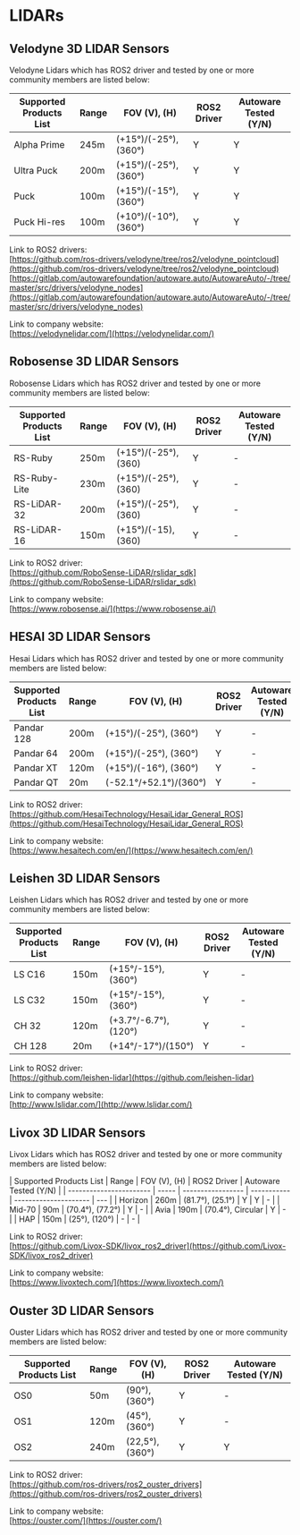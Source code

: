 # LIDARs

## **Velodyne 3D LIDAR Sensors**

Velodyne Lidars which has ROS2 driver and tested by one or more community members are listed below:

| Supported Products List | Range | FOV (V), (H)          | ROS2 Driver | Autoware Tested (Y/N) |
| ----------------------- | ----- | --------------------- | ----------- | --------------------- |
| Alpha Prime             | 245m  | (+15°)/(-25°), (360°) | Y           | Y                     |
| Ultra Puck              | 200m  | (+15°)/(-25°), (360°) | Y           | Y                     |
| Puck                    | 100m  | (+15°)/(-15°), (360°) | Y           | Y                     |
| Puck Hi-res             | 100m  | (+10°)/(-10°), (360°) | Y           | Y                     |

Link to ROS2 drivers:  
 [https://github.com/ros-drivers/velodyne/tree/ros2/velodyne_pointcloud](https://github.com/ros-drivers/velodyne/tree/ros2/velodyne_pointcloud)  
 [https://gitlab.com/autowarefoundation/autoware.auto/AutowareAuto/-/tree/master/src/drivers/velodyne_nodes](https://gitlab.com/autowarefoundation/autoware.auto/AutowareAuto/-/tree/master/src/drivers/velodyne_nodes)

Link to company website:  
[https://velodynelidar.com/](https://velodynelidar.com/)

## **Robosense 3D LIDAR Sensors**

Robosense Lidars which has ROS2 driver and tested by one or more community members are listed below:

| Supported Products List | Range | FOV (V), (H)         | ROS2 Driver | Autoware Tested (Y/N) |
| ----------------------- | ----- | -------------------- | ----------- | --------------------- |
| RS-Ruby                 | 250m  | (+15°)/(-25°), (360) | Y           | -                     |
| RS-Ruby-Lite            | 230m  | (+15°)/(-25°), (360) | Y           | -                     |
| RS-LiDAR-32             | 200m  | (+15°)/(-25°), (360) | Y           | -                     |
| RS-LiDAR-16             | 150m  | (+15°)/(-15), (360)  | Y           | -                     |

Link to ROS2 driver:  
[https://github.com/RoboSense-LiDAR/rslidar_sdk](https://github.com/RoboSense-LiDAR/rslidar_sdk)

Link to company website:  
[https://www.robosense.ai/](https://www.robosense.ai/)

## **HESAI 3D LIDAR Sensors**

Hesai Lidars which has ROS2 driver and tested by one or more community members are listed below:

| Supported Products List | Range | FOV (V), (H)           | ROS2 Driver | Autoware Tested (Y/N) |
| ----------------------- | ----- | ---------------------- | ----------- | --------------------- |
| Pandar 128              | 200m  | (+15°)/(-25°), (360°)  | Y           | -                     |
| Pandar 64               | 200m  | (+15°)/(-25°), (360°)  | Y           | -                     |
| Pandar XT               | 120m  | (+15°)/(-16°), (360°)  | Y           | -                     |
| Pandar QT               | 20m   | (-52.1°/+52.1°)/(360°) | Y           | -                     |

Link to ROS2 driver:  
[https://github.com/HesaiTechnology/HesaiLidar_General_ROS](https://github.com/HesaiTechnology/HesaiLidar_General_ROS)

Link to company website:  
[https://www.hesaitech.com/en/](https://www.hesaitech.com/en/)

## **Leishen 3D LIDAR Sensors**

Leishen Lidars which has ROS2 driver and tested by one or more community members are listed below:

| Supported Products List | Range | FOV (V), (H)         | ROS2 Driver | Autoware Tested (Y/N) |
| ----------------------- | ----- | -------------------- | ----------- | --------------------- |
| LS C16                  | 150m  | (+15°/-15°), (360°)  | Y           | -                     |
| LS C32                  | 150m  | (+15°/-15°), (360°)  | Y           | -                     |
| CH 32                   | 120m  | (+3.7°/-6.7°),(120°) | Y           | -                     |
| CH 128                  | 20m   | (+14°/-17°)/(150°)   | Y           | -                     |

Link to ROS2 driver:  
[https://github.com/leishen-lidar](https://github.com/leishen-lidar)

Link to company website:  
[http://www.lslidar.com/](http://www.lslidar.com/)

## **Livox 3D LIDAR Sensors**

Livox Lidars which has ROS2 driver and tested by one or more community members are listed below:

| Supported Products List | Range | FOV (V), (H)      | ROS2 Driver | Autoware Tested (Y/N) |
| ----------------------- | ----- | ----------------- | ----------- | --------------------- | --- |
| Horizon                 | 260m  | (81.7°), (25.1°)  | Y           | Y                     | -   |
| Mid-70                  | 90m   | (70.4°), (77.2°)  | Y           | -                     |
| Avia                    | 190m  | (70.4°), Circular | Y           | -                     |
| HAP                     | 150m  | (25°), (120°)     | -           | -                     |

Link to ROS2 driver:  
[https://github.com/Livox-SDK/livox_ros2_driver](https://github.com/Livox-SDK/livox_ros2_driver)

Link to company website:  
[https://www.livoxtech.com/](https://www.livoxtech.com/)

## **Ouster 3D LIDAR Sensors**

Ouster Lidars which has ROS2 driver and tested by one or more community members are listed below:

| Supported Products List | Range | FOV (V), (H)    | ROS2 Driver | Autoware Tested (Y/N) |
| ----------------------- | ----- | --------------- | ----------- | --------------------- |
| OS0                     | 50m   | (90°), (360°)   | Y           | -                     |
| OS1                     | 120m  | (45°), (360°)   | Y           | -                     |
| OS2                     | 240m  | (22,5°), (360°) | Y           | Y                     |

Link to ROS2 driver:  
[https://github.com/ros-drivers/ros2_ouster_drivers](https://github.com/ros-drivers/ros2_ouster_drivers)

Link to company website:  
[https://ouster.com/](https://ouster.com/)
